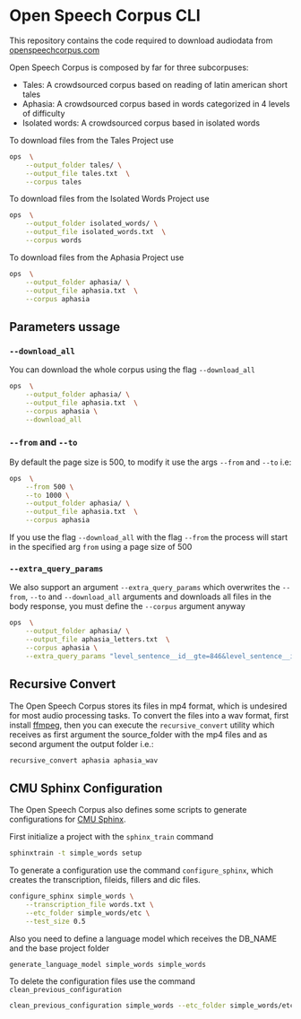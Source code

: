 # Open Speech Corpus CLI

This repository contains the code required to download audiodata from 
[openspeechcorpus.com](http://openspeechcorpus.contraslash.com)

Open Speech Corpus is composed by far for three subcorpuses:

- Tales: A crowdsourced corpus based on reading of latin american short tales
- Aphasia: A crowdsourced corpus based in words categorized in 4 levels of difficulty
- Isolated words: A crowdsourced corpus based in isolated words

To download files from the Tales Project use

```bash
ops  \
    --output_folder tales/ \
    --output_file tales.txt  \
    --corpus tales
```

To download files from the Isolated Words Project use

```bash
ops  \
    --output_folder isolated_words/ \
    --output_file isolated_words.txt  \
    --corpus words
```

To download files from the Aphasia Project use

```bash
ops  \
    --output_folder aphasia/ \
    --output_file aphasia.txt  \
    --corpus aphasia
```

## Parameters ussage

### `--download_all`

You can download the whole corpus using the flag `--download_all`

```bash
ops  \
    --output_folder aphasia/ \
    --output_file aphasia.txt  \
    --corpus aphasia \
    --download_all
```

### `--from` and `--to`

By default the page size is 500, to modify it use the args `--from` and `--to` i.e:

```bash
ops  \
    --from 500 \
    --to 1000 \
    --output_folder aphasia/ \
    --output_file aphasia.txt  \
    --corpus aphasia
```


If you use the flag `--download_all` with the flag `--from` the process will start in the specified arg `from` using a
page size of 500

### `--extra_query_params`

We also support an argument `--extra_query_params` which overwrites the `--from`, `--to` and `--download_all` arguments
and downloads all files in the body response, you must define the `--corpus` argument anyway

```bash
ops  \
    --output_folder aphasia/ \
    --output_file aphasia_letters.txt  \
    --corpus aphasia \
    --extra_query_params "level_sentence__id__gte=846&level_sentence__id__lte=870"
```

## Recursive Convert

The Open Speech Corpus stores its files in mp4 format, which is undesired for most audio processing tasks. To convert 
the files into a wav format, first install [ffmpeg](https://www.ffmpeg.org/download.html), then you can execute the
`recursive_convert` utility which receives as first argument the source_folder with the mp4 files and as second argument
the output folder i.e.:

```bash
recursive_convert aphasia aphasia_wav
```

## CMU Sphinx Configuration

The Open Speech Corpus also defines some scripts to generate configurations for 
[CMU Sphinx](https://cmusphinx.github.io/).
 
First initialize a project with the `sphinx_train` command

```bash
sphinxtrain -t simple_words setup
```
   
To generate a configuration use the command `configure_sphinx`, which creates the transcription, fileids, fillers and
dic files.

```bash
configure_sphinx simple_words \
    --transcription_file words.txt \
    --etc_folder simple_words/etc \
    --test_size 0.5
```

Also you need to define a language model which receives the DB_NAME and the base project folder

```bash
generate_language_model simple_words simple_words
```

To delete the configuration files use the command `clean_previous_configuration`

```bash
clean_previous_configuration simple_words --etc_folder simple_words/etc/
```
